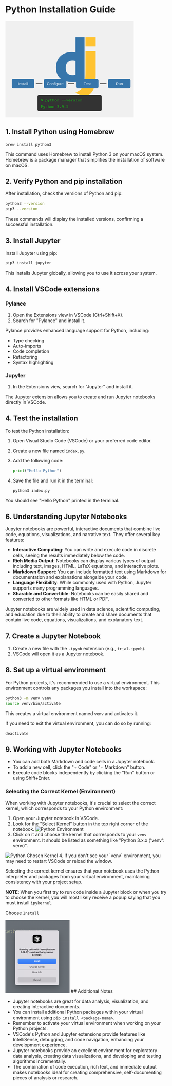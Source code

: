# Python Installation Guide

<img src="./assets/python-installation-svg.svg" alt="Python Installation Guide" width="400px">

## 1. Install Python using Homebrew

```bash
brew install python3
```

This command uses Homebrew to install Python 3 on your macOS system. Homebrew is a package manager that simplifies the installation of software on macOS.

## 2. Verify Python and pip installation

After installation, check the versions of Python and pip:

```bash
python3 --version
pip3 --version
```

These commands will display the installed versions, confirming a successful installation.

## 3. Install Jupyter

Install Jupyter using pip:

```bash
pip3 install jupyter
```

This installs Jupyter globally, allowing you to use it across your system.

## 4. Install VSCode extensions

### Pylance

1. Open the Extensions view in VSCode (Ctrl+Shift+X).
2. Search for "Pylance" and install it.

Pylance provides enhanced language support for Python, including:

- Type checking
- Auto-imports
- Code completion
- Refactoring
- Syntax highlighting

### Jupyter

1. In the Extensions view, search for "Jupyter" and install it.

The Jupyter extension allows you to create and run Jupyter notebooks directly in VSCode.

## 4. Test the installation

To test the Python installation:

1. Open Visual Studio Code (VSCode) or your preferred code editor.
2. Create a new file named `index.py`.
3. Add the following code:

   ```python
   print("Hello Python")
   ```

4. Save the file and run it in the terminal:

   ```bash
   python3 index.py
   ```

You should see "Hello Python" printed in the terminal.

## 6. Understanding Jupyter Notebooks

Jupyter notebooks are powerful, interactive documents that combine live code, equations, visualizations, and narrative text. They offer several key features:

- **Interactive Computing**: You can write and execute code in discrete cells, seeing the results immediately below the code.
- **Rich Media Output**: Notebooks can display various types of output including text, images, HTML, LaTeX equations, and interactive plots.
- **Markdown Support**: You can include formatted text using Markdown for documentation and explanations alongside your code.
- **Language Flexibility**: While commonly used with Python, Jupyter supports many programming languages.
- **Sharable and Convertible**: Notebooks can be easily shared and converted to other formats like HTML or PDF.

Jupyter notebooks are widely used in data science, scientific computing, and education due to their ability to create and share documents that contain live code, equations, visualizations, and explanatory text.

## 7. Create a Jupyter Notebook

1. Create a new file with the `.ipynb` extension (e.g., `trial.ipynb`).
2. VSCode will open it as a Jupyter notebook.

## 8. Set up a virtual environment

For Python projects, it's recommended to use a virtual environment. This environment controls any packages you install into the workspace:

```bash
python3 -m venv venv
source venv/bin/activate
```

This creates a virtual environment named `venv` and activates it.

If you need to exit the virtual environment, you can do so by running:

```bash
deactivate
```

## 9. Working with Jupyter Notebooks

- You can add both Markdown and code cells in a Jupyter notebook.
- To add a new cell, click the "+ Code" or "+ Markdown" button.
- Execute code blocks independently by clicking the "Run" button or using Shift+Enter.

### Selecting the Correct Kernel (Environment)

When working with Jupyter notebooks, it's crucial to select the correct kernel, which corresponds to your Python environment:

1. Open your Jupyter notebook in VSCode.
2. Look for the "Select Kernel" button in the top right corner of the notebook.
   <img src="./assets/python-environment.png" alt="Python Environment" width="200px">
3. Click on it and choose the kernel that corresponds to your `venv` environment. It should be listed as something like "Python 3.x.x ('venv': venv)".

<img src="./assets/python-chosen-kernel.png" alt="Python Chosen Kernel" width="200px">
4. If you don't see your `venv` environment, you may need to restart VSCode or reload the window.

Selecting the correct kernel ensures that your notebook uses the Python interpreter and packages from your virtual environment, maintaining consistency with your project setup.

**NOTE**: When you first try to run code inside a Jupyter block or when you try to choose the kernel, you will most likely receive a popup saying that you must install `ipykernel`.

Choose `Install`

<img src="./assets/python-ipykernel.png" alt="Python Install Ipykernel" width="200px">
## Additional Notes

- Jupyter notebooks are great for data analysis, visualization, and creating interactive documents.
- You can install additional Python packages within your virtual environment using `pip install <package-name>`.
- Remember to activate your virtual environment when working on your Python projects.
- VSCode's Python and Jupyter extensions provide features like IntelliSense, debugging, and code navigation, enhancing your development experience.
- Jupyter notebooks provide an excellent environment for exploratory data analysis, creating data visualizations, and developing and testing algorithms incrementally.
- The combination of code execution, rich text, and immediate output makes notebooks ideal for creating comprehensive, self-documenting pieces of analysis or research.
